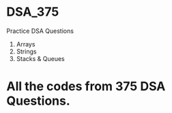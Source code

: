 # DSA_375
Practice DSA Questions
1. Arrays
2. Strings
3. Stacks & Queues

# All the codes from 375 DSA Questions.
